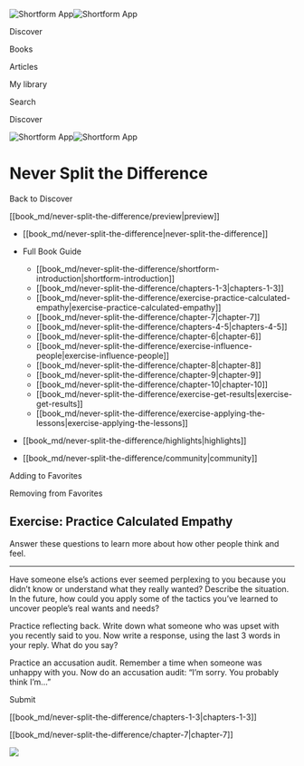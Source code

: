 ![Shortform App](/img/logo.36a2399e.svg)![Shortform App](/img/logo-dark.70c1b072.svg)

Discover

Books

Articles

My library

Search

Discover

![Shortform App](/img/logo.36a2399e.svg)![Shortform App](/img/logo-dark.70c1b072.svg)

# Never Split the Difference

Back to Discover

[[book_md/never-split-the-difference/preview|preview]]

  * [[book_md/never-split-the-difference|never-split-the-difference]]
  * Full Book Guide

    * [[book_md/never-split-the-difference/shortform-introduction|shortform-introduction]]
    * [[book_md/never-split-the-difference/chapters-1-3|chapters-1-3]]
    * [[book_md/never-split-the-difference/exercise-practice-calculated-empathy|exercise-practice-calculated-empathy]]
    * [[book_md/never-split-the-difference/chapter-7|chapter-7]]
    * [[book_md/never-split-the-difference/chapters-4-5|chapters-4-5]]
    * [[book_md/never-split-the-difference/chapter-6|chapter-6]]
    * [[book_md/never-split-the-difference/exercise-influence-people|exercise-influence-people]]
    * [[book_md/never-split-the-difference/chapter-8|chapter-8]]
    * [[book_md/never-split-the-difference/chapter-9|chapter-9]]
    * [[book_md/never-split-the-difference/chapter-10|chapter-10]]
    * [[book_md/never-split-the-difference/exercise-get-results|exercise-get-results]]
    * [[book_md/never-split-the-difference/exercise-applying-the-lessons|exercise-applying-the-lessons]]
  * [[book_md/never-split-the-difference/highlights|highlights]]
  * [[book_md/never-split-the-difference/community|community]]



Adding to Favorites 

Removing from Favorites 

## Exercise: Practice Calculated Empathy

Answer these questions to learn more about how other people think and feel.

* * *

Have someone else’s actions ever seemed perplexing to you because you didn’t know or understand what they really wanted? Describe the situation. In the future, how could you apply some of the tactics you’ve learned to uncover people’s real wants and needs?

Practice reflecting back. Write down what someone who was upset with you recently said to you. Now write a response, using the last 3 words in your reply. What do you say?

Practice an accusation audit. Remember a time when someone was unhappy with you. Now do an accusation audit: “I’m sorry. You probably think I’m…”

Submit 

[[book_md/never-split-the-difference/chapters-1-3|chapters-1-3]]

[[book_md/never-split-the-difference/chapter-7|chapter-7]]

![](https://bat.bing.com/action/0?ti=56018282&Ver=2&mid=f0ef5bdd-01c6-43a5-b24f-f0e219be57b3&sid=f30c5e70639211ee87d33f0876d93783&vid=f30c9700639211eeb3a75d830392c94f&vids=0&msclkid=N&pi=0&lg=en-US&sw=800&sh=600&sc=24&nwd=1&tl=Shortform%20%7C%20Book&p=https%3A%2F%2Fwww.shortform.com%2Fapp%2Fbook%2Fnever-split-the-difference%2Fexercise-practice-calculated-empathy&r=&lt=480&evt=pageLoad&sv=1&rn=137527)
